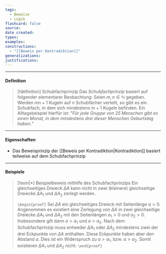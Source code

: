 ```yaml
---
tags:
  - Beweise
  - Logik
flashcard: false
source: 
date created: 
types: 
examples: 
constructions:
  - "[[Beweis per Kontradiktion]]"
generalizations: 
justifications:
---
```

***
#### Definition

> [!definition] Schubfachprinzip
> Das *Schubfachprinzip* basiert auf folgender elementarer Beobachtung: Seien $m,n \in \mathbb{N}$ gegeben. Werden $mn + 1$ Kugeln auf $n$ Schubfächer verteilt, so gibt es ein Schubfach, in dem sich mindestens $m + 1$ Kugeln befinden.
> Ein Alltagsbeispiel hierfür ist: "*Für jede Gruppe von 25 Menschen gibt es einen Monat, in dem mindestens drei dieser Menschen Geburtstag haben.*"

***
#### Eigenschaften

- Das Beweisprinzip der [[Beweis per Kontradiktion|Kontradiktion]] basiert teilweise auf dem Schubfachprinzip

***
#### Beispiele

> [!exm|*] Beispielbeweis mithilfe des Schubfachprinzips 
> Ein gleichseitiges Dreieck $\Delta A$ kann nicht in zwei (kleinere) gleichseitige Dreiecke $\Delta A_{1}$ und $\Delta A_{2}$ zerlegt werden.
> 
> `\begin{proof}`
> Sei $\Delta A$ ein gleichseitiges Dreieck mit Seitenlänge $a > 0$. Angenommen es existiert eine Zerlegung von $\Delta A$ in zwei gleichseitige Dreiecke $\Delta A_{1}$ und $\Delta A_{2}$ mit den Seitenlängen $a_{1} > 0$ und $a_{2} > 0$. Insbesondere gilt dann $a > a_{1}$ und $a > a_{2}$. Nach dem Schubfachprinzip muss entweder $\Delta A_{1}$ oder $\Delta A_{2}$ mindestens zwei der drei Eckpunkte von $\Delta A$ enthalten. Diese Eckpunkte haben aber den Abstand $a$. Dies ist ein Widerspruch zu $a > a_{1}$, bzw. $a > a_{2}$. Somit existieren $\Delta A_{1}$ und $\Delta A_{2}$ nicht.
> `\end{proof}`
